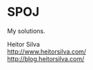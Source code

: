 # SPOJ

My solutions.

Heitor Silva<br>
http://www.heitorsilva.com/<br>
http://blog.heitorsilva.com/
